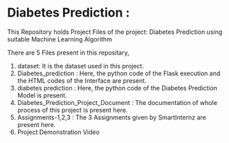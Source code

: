# Diabetes Prediction : 
This Repository holds Project Files of the project: Diabetes Prediction using suitable Machine Learning Algorithm

There are 5 Files present in this repositary,

1. dataset: It is the dataset used in this project.
2. Diabetes_prediction : Here, the python code of the Flask execution and the HTML codes of the Interface are present.
3. diabetes prediction : Here, the python code of the Diabetes Prediction Model is present.
4. Diabetes_Prediction_Project_Document : The documentation of whole process of this project is present here.
5. Assignments-1,2,3 : The 3 Assignments given by SmartInternz are present here.
6. Project Demonstration Video
